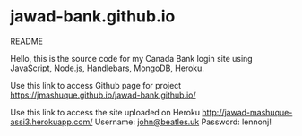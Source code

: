# jawad-bank.github.io
README

Hello, this is the source code for my Canada Bank login site using JavaScript, Node.js, Handlebars, MongoDB, Heroku.

Use this link to access Github page for project
https://jmashuque.github.io/jawad-bank.github.io/

Use this link to access the site uploaded on Heroku
http://jawad-mashuque-assi3.herokuapp.com/
  Username: john@beatles.uk
  Password: lennonj!
